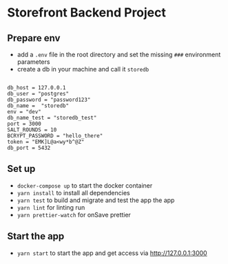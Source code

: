 # Storefront Backend Project

## Prepare env
- add a `.env` file in the root directory and set the missing `###` environment parameters
- create a db in your machine and call it `storedb`
```

db_host = 127.0.0.1
db_user = "postgres"
db_password = "password123"
db_name =  "storedb"
env = "dev"
db_name_test = "storedb_test"
port = 3000
SALT_ROUNDS = 10
BCRYPT_PASSWORD = "hello_there"
token = "EMK]L@a<wy*b^@Z"
db_port = 5432
```

## Set up

- `docker-compose up` to start the docker container
- `yarn install` to install all dependencies
- `yarn test` to build and migrate and test the app the app
- `yarn lint` for linting run 
- `yarn prettier-watch` for onSave prettier 

## Start the app
- `yarn start` to start the app and get access via http://127.0.0.1:3000
```
